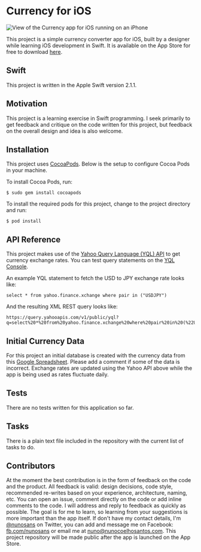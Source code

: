 # Currency for iOS

![View of the Currency app for iOS running on an iPhone](http://i.imgur.com/yiOFZzV.jpg)

This project is a simple currency converter app for iOS, built by a designer while learning iOS development in Swift. It is available on the App Store for free to download [here](http://appstore.com/currencysimplecurrencycalculator).

## Swift

This project is written in the Apple Swift version 2.1.1.

## Motivation

This project is a learning exercise in Swift programming. I seek primarily to get feedback and critique on the code written for this project, but feedback on the overall design and idea is also welcome.

## Installation

This project uses [CocoaPods](https://cocoapods.org). Below is the setup to configure Cocoa Pods in your machine.

To install Cocoa Pods, run:
```
$ sudo gem install cocoapods
```

To install the required pods for this project, change to the project directory and run:
```
$ pod install
```

## API Reference

This project makes use of the [Yahoo Query Language (YQL) API](https://developer.yahoo.com/yql/) to get currency exchange rates. You can test query statements on the [YQL Console](https://developer.yahoo.com/yql/console/).

An example YQL statement to fetch the USD to JPY exchange rate looks like:
```
select * from yahoo.finance.xchange where pair in ("USDJPY")
```

And the resulting XML REST query looks like:
```
https://query.yahooapis.com/v1/public/yql?q=select%20*%20from%20yahoo.finance.xchange%20where%20pair%20in%20(%22USDJPY%22)&diagnostics=true&env=store%3A%2F%2Fdatatables.org%2Falltableswithkeys
```

## Initial Currency Data

For this project an initial database is created with the currency data from this [Google Spreadsheet](https://docs.google.com/spreadsheets/d/1218JsxdKNp3ytpAtIq8D1Wtl9t4blLpC2amTweWDhek/edit?usp=sharing). Please add a comment if some of the data is incorrect. Exchange rates are updated using the Yahoo API above while the app is being used as rates fluctuate daily.

## Tests

There are no tests written for this application so far.

## Tasks

There is a plain text file included in the repository with the current list of tasks to do.

## Contributors

At the moment the best contribution is in the form of feedback on the code and the product. All feedback is valid: design decisions, code style, recommended re-writes based on your experience, architecture, naming, etc. You can open an issue, comment directly on the code or add inline comments to the code.
I will address and reply to feedback as quickly as possible. The goal is for me to learn, so learning from your suggestions is more important than the app itself.
If don't have my contact details, I'm [@nunosans](http://twitter.com/nunosans) on Twitter, you can add and message me on Facebook: [fb.com/nunosans](http://fb.com/nunosans/) or email me at [nuno@nunocoelhosantos.com](mailto:nuno@nunocoelhosantos.com).
This project repository will be made public after the app is launched on the App Store.
